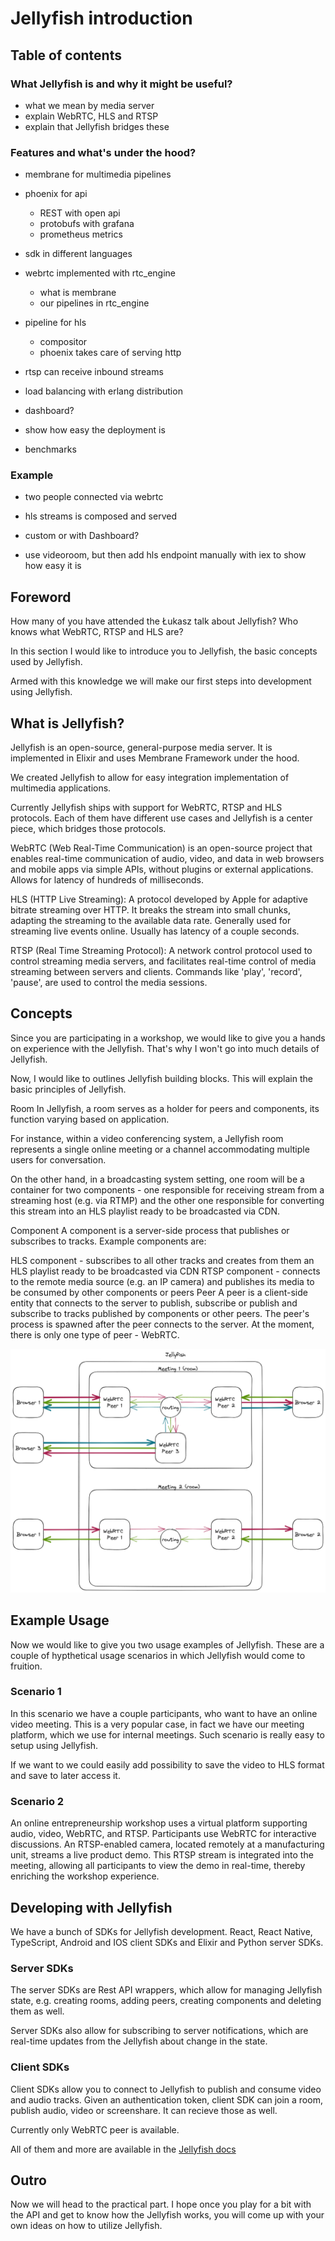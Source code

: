 # Jellyfish introduction

## Table of contents

### What Jellyfish is and why it might be useful?
- what we mean by media server
- explain WebRTC, HLS and RTSP
- explain that Jellyfish bridges these

### Features and what's under the hood?
- membrane for multimedia pipelines
- phoenix for api
  - REST with open api
  - protobufs with grafana
  - prometheus metrics
- sdk in different languages
- webrtc implemented with rtc_engine
  - what is membrane
  - our pipelines in rtc_engine
- pipeline for hls
  - compositor
  - phoenix takes care of serving http
- rtsp can receive inbound streams
- load balancing with erlang distribution

- dashboard?
- show how easy the deployment is
- benchmarks

### Example
- two people connected via webrtc
- hls streams is composed and served

- custom or with Dashboard?
- use videoroom, but then add hls endpoint manually with iex to show how easy it is

## Foreword

How many of you have attended the Łukasz talk about Jellyfish?
Who knows what WebRTC, RTSP and HLS are?

In this section I would like to introduce you to Jellyfish, the basic concepts used
by Jellyfish.

Armed with this knowledge we will make our first steps into
development using Jellyfish.

## What is Jellyfish?

Jellyfish is an open-source, general-purpose media server.
It is implemented in Elixir and uses Membrane Framework under the hood.

We created Jellyfish to allow for easy integration implementation of multimedia
applications.

Currently Jellyfish ships with support for WebRTC, RTSP and HLS protocols.
Each of them have different use cases and Jellyfish is a center piece, which
bridges those protocols.

WebRTC (Web Real-Time Communication) is an open-source project that enables real-time communication of audio, video, and data in web browsers and mobile apps via simple APIs, without plugins or external applications. Allows for latency of hundreds of milliseconds.

HLS (HTTP Live Streaming): A protocol developed by Apple for adaptive bitrate streaming over HTTP. It breaks the stream into small chunks, adapting the streaming to the available data rate. Generally used for streaming live events online. Usually has latency of a couple seconds.

RTSP (Real Time Streaming Protocol): A network control protocol used to control streaming media servers, and facilitates real-time control of media streaming between servers and clients. Commands like 'play', 'record', 'pause', are used to control the media sessions.

## Concepts

Since you are participating in a workshop, we would like to give you
a hands on experience with the Jellyfish.
That's why I won't go into much details of Jellyfish.

Now, I would like to outlines Jellyfish building blocks. This will explain
the basic principles of Jellyfish.

Room
In Jellyfish, a room serves as a holder for peers and components, its function varying based on application.

For instance, within a video conferencing system, a Jellyfish room represents a single online meeting or a channel accommodating multiple users for conversation.

On the other hand, in a broadcasting system setting, one room will be a container for two components - one responsible for receiving stream from a streaming host (e.g. via RTMP) and the other one responsible for converting this stream into an HLS playlist ready to be broadcasted via CDN.

Component
A component is a server-side process that publishes or subscribes to tracks. Example components are:

HLS component - subscribes to all other tracks and creates from them an HLS playlist ready to be broadcasted via CDN
RTSP component - connects to the remote media source (e.g. an IP camera) and publishes its media to be consumed by other components or peers
Peer
A peer is a client-side entity that connects to the server to publish, subscribe or publish and subscribe to tracks published by components or other peers. The peer's process is spawned after the peer connects to the server. At the moment, there is only one type of peer - WebRTC.

![Jellyfish Video Conferencing](images/video-conferencing-light.png)

## Example Usage

Now we would like to give you two usage examples of Jellyfish.
These are a couple of hypthetical usage scenarios in which
Jellyfish would come to fruition.

### Scenario 1

In this scenario we have a couple participants, who want to have an online video meeting.
This is a very popular case, in fact we have our meeting platform, which we use for
internal meetings. 
Such scenario is really easy to setup using Jellyfish.

If we want to we could easily add possibility to save the video to HLS format
and save to later access it.

### Scenario 2

An online entrepreneurship workshop uses a virtual platform supporting audio,
video, WebRTC, and RTSP.
Participants use WebRTC for interactive discussions. An RTSP-enabled camera,
located remotely at a manufacturing unit, streams a live product demo.
This RTSP stream is integrated into the meeting, allowing all participants
to view the demo in real-time, thereby enriching the workshop experience.


## Developing with Jellyfish

We have a bunch of SDKs for Jellyfish development.
React, React Native, TypeScript, Android and IOS client SDKs
and Elixir and Python server SDKs.

### Server SDKs

The server SDKs are Rest API wrappers, which allow for managing Jellyfish state,
e.g. creating rooms, adding peers, creating components
and deleting them as well.

Server SDKs also allow for subscribing to server notifications, which are
real-time updates from the Jellyfish about change in the state.

### Client SDKs

Client SDKs allow you to connect to Jellyfish to publish and consume video and audio tracks.
Given an authentication token, client SDK can join a room, publish audio, video or screenshare.
It can recieve those as well.

Currently only WebRTC peer is available.

All of them and more are available in the [Jellyfish docs](https://jellyfish-dev.github.io/jellyfish-docs/getting_started/sdks)


## Outro

Now we will head to the practical part. I hope once you play for a bit with the API
and get to know how the Jellyfish works, you will come up with your own ideas
on how to utilize Jellyfish.
